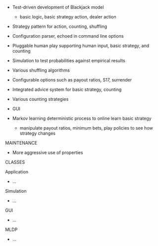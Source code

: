 
* Test-driven development of Blackjack model
  - basic logic, basic strategy action, dealer action
* Strategy pattern for action, counting, shuffling
* Configuration parser, echoed in command line options

* Pluggable human play supporting human input, basic strategy, and counting
* Simulation to test probabilities against empirical results
* Various shuffling algorithms
* Configurable options such as payout ratios, S17, surrender


* Integrated advice system for basic strategy, counting
* Various counting strategies
* GUI
* Markov learning deterministic process to online learn basic strategy
  - manipulate payout ratios, minimum bets, play policies to see how strategy changes


MAINTENANCE
* More aggressive use of properties


CLASSES

Application
* ...

Simulation
* ...

GUI
* ...

MLDP
* ...
